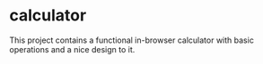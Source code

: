 # calculator
This project contains a functional in-browser calculator with basic operations and a nice design to it.
